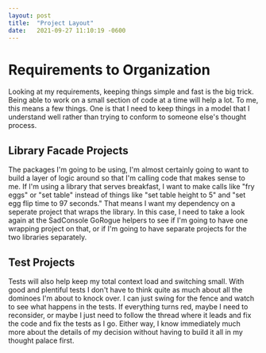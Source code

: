 ```yaml
---
layout: post
title:  "Project Layout"
date:   2021-09-27 11:10:19 -0600
---
```


# Requirements to Organization
Looking at my requirements, keeping things simple and fast is the big trick. Being able to work on a small section of code at a time will help a lot. To me, this means a few things. One is that I need to keep things in a model that I understand well rather than trying to conform to someone else's thought process.  

## Library Facade Projects
The packages I'm going to be using, I'm almost certainly going to want to build a layer of logic around so that I'm calling code that makes sense to me. If I'm using a library that serves breakfast, I want to make calls like "fry eggs" or "set table" instead of things like "set table height to 5" and "set egg flip time to 97 seconds." That means I want my dependency on a seperate project that wraps the library. In this case, I need to take a look again at the SadConsole GoRogue helpers to see if I'm going to have one wrapping project on that, or if I'm going to have separate projects for the two libraries separately.  

## Test Projects
Tests will also help keep my total context load and switching small. With good and plentiful tests I don't have to think quite as much about all the dominoes I'm about to knock over. I can just swing for the fence and watch to see what happens in the tests. If everything turns red, maybe I need to reconsider, or maybe I just need to follow the thread where it leads and fix the code and fix the tests as I go. Either way, I know immediately much more about the details of my decision without having to build it all in my thought palace first.  
